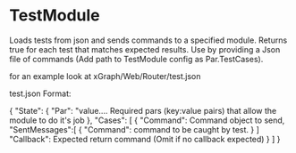 # TestModule
Loads tests from json and sends commands to a specified module. Returns true for each test that matches expected results.
Use by providing a Json file of commands (Add path to TestModule config as Par.TestCases).

for an example look at xGraph/Web/Router/test.json

test.json Format:

{
	"State": {
		"Par": "value.... Required pars (key:value pairs) that allow the module to do it's job
	},
	"Cases": [
			{
				"Command": <Object> Command object to send,
				"SentMessages":[
				{
					"Command": <Object> command to be caught by test.
				}
			]
			"Callback": <Object> Expected return command (Omit if no callback expected)
		}
	]
}

